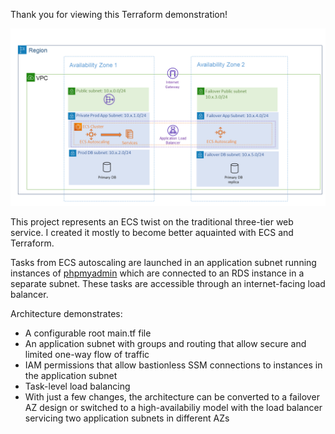 Thank you for viewing this Terraform demonstration!

![Architecture_picture](https://github.com/jmckeeota/terraform_3_tier_ecs_example/blob/master/Design.png)

This project represents an ECS twist on the traditional three-tier web service.  I created it mostly to become better aquainted with ECS and Terraform.  

Tasks from ECS autoscaling are launched in an application subnet running instances of [phpmyadmin](https://hub.docker.com/_/phpmyadmin) which are connected to an RDS instance in a separate subnet. These tasks are accessible through an internet-facing load balancer.

Architecture demonstrates:
- A configurable root main.tf file
- An application subnet with groups and routing that allow secure and limited one-way flow of traffic
- IAM permissions that allow bastionless SSM connections to instances in the application subnet
- Task-level load balancing
- With just a few changes, the architecture can be converted to a failover AZ design or switched to a high-availabiliy model with the load balancer servicing two application subnets in different AZs
